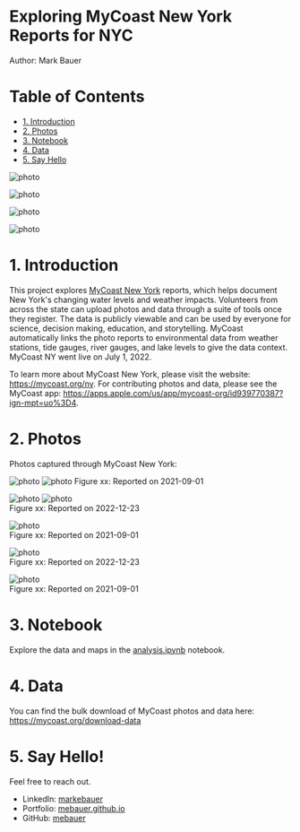 # Exploring MyCoast New York Reports for NYC
Author: Mark Bauer

# Table of Contents
   * [1. Introduction](#1-Introduction)
   * [2. Photos](#2-Photos)
   * [3. Notebook](#3-Notebook)
   * [4. Data](#4-Data)
   * [5. Say Hello](#5-Say-Hello)

![photo](figures/reports-nyc.png)

![photo](figures/choropleth-map.png) 

![photo](figures/nta-bar.png) 

![photo](figures/date-bar.png) 

# 1. Introduction
This project explores [MyCoast New York](https://mycoast.org/ny) reports, which helps document New York's changing water levels and weather impacts. Volunteers from across the state can upload photos and data through a suite of tools once they register. The data is publicly viewable and can be used by everyone for science, decision making, education, and storytelling. MyCoast automatically links the photo reports to environmental data from weather stations, tide gauges, river gauges, and lake levels to give the data context. MyCoast NY went live on July 1, 2022.

To learn more about MyCoast New York, please visit the website: https://mycoast.org/ny. For contributing photos and data, please see the MyCoast app: https://apps.apple.com/us/app/mycoast-org/id939770387?ign-mpt=uo%3D4.


# 2. Photos 
Photos captured through MyCoast New York:  

![photo](figures/highest-depth.png)
![photo](https://report-images.nyc3.digitaloceanspaces.com/2023/06/21194127/20210901_221628-scaled.jpg)
Figure xx: Reported on 2021-09-01 

![photo](figures/fourth-highest-depth.png) 
![photo](https://report-images.nyc3.digitaloceanspaces.com/2023/01/09205934/mckee-164th-7_30-am.png)  
Figure xx: Reported on 2022-12-23 

![photo](https://report-images.nyc3.digitaloceanspaces.com/2023/06/21195159/20210901_221005-scaled.jpg)  
Figure xx: Reported on 2021-09-01

![photo](https://report-images.nyc3.digitaloceanspaces.com/2024/01/13102745/9659b56e99a9f8aa66c00e2f63b064e97254ee00.jpg)  
Figure xx: Reported on 2022-12-23 

![photo](https://report-images.nyc3.digitaloceanspaces.com/2024/06/01190937/e1e2cfb5d430ba78b57dfa17887617e58e0141bd.jpg)  
Figure xx: Reported on 2021-09-01

# 3. Notebook 
Explore the data and maps in the [analysis.ipynb](https://github.com/mebauer/mycoast-ny-data/blob/main/analysis.ipynb) notebook.

# 4. Data
You can find the bulk download of MyCoast photos and data here: https://mycoast.org/download-data

# 5. Say Hello!
Feel free to reach out.
- LinkedIn: [markebauer](https://www.linkedin.com/in/markebauer/)   
- Portfolio: [mebauer.github.io](https://mebauer.github.io/)
- GitHub: [mebauer](https://github.com/mebauer)
